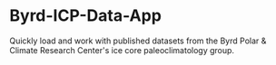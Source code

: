# Byrd-ICP-Data-App
Quickly load and work with published datasets from the Byrd Polar &amp; Climate Research Center's ice core paleoclimatology group.
